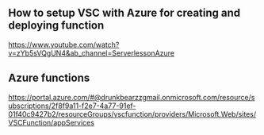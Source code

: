 ## How to setup VSC with Azure for creating and deploying function
https://www.youtube.com/watch?v=zYb5sVQgUN4&ab_channel=ServerlessonAzure

## Azure functions
 
https://portal.azure.com/#@drunkbearzzgmail.onmicrosoft.com/resource/subscriptions/2f8f9a11-f2e7-4a77-91ef-01f40c9427b2/resourceGroups/vscfunction/providers/Microsoft.Web/sites/VSCFunction/appServices
